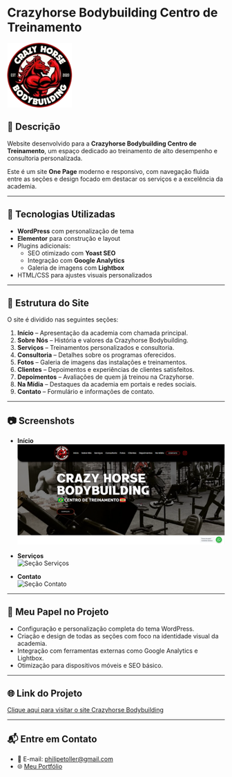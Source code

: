 # Crazyhorse Bodybuilding Centro de Treinamento

 ![Crazyhorse Logo](assets/logo-crazyhorse.png)<!-- Substitua pelo caminho correto da imagem do logo -->

## 📝 Descrição
Website desenvolvido para a **Crazyhorse Bodybuilding Centro de Treinamento**, um espaço dedicado ao treinamento de alto desempenho e consultoria personalizada.  

Este é um site **One Page** moderno e responsivo, com navegação fluida entre as seções e design focado em destacar os serviços e a excelência da academia.

---

## 🚀 Tecnologias Utilizadas
- **WordPress** com personalização de tema
- **Elementor** para construção e layout
- Plugins adicionais:
  - SEO otimizado com **Yoast SEO**
  - Integração com **Google Analytics**
  - Galeria de imagens com **Lightbox**
- HTML/CSS para ajustes visuais personalizados

---

## 🌟 Estrutura do Site
O site é dividido nas seguintes seções:  
1. **Início** – Apresentação da academia com chamada principal.  
2. **Sobre Nós** – História e valores da Crazyhorse Bodybuilding.  
3. **Serviços** – Treinamentos personalizados e consultoria.  
4. **Consultoria** – Detalhes sobre os programas oferecidos.  
5. **Fotos** – Galeria de imagens das instalações e treinamentos.  
6. **Clientes** – Depoimentos e experiências de clientes satisfeitos.  
7. **Depoimentos** – Avaliações de quem já treinou na Crazyhorse.  
8. **Na Mídia** – Destaques da academia em portais e redes sociais.  
9. **Contato** – Formulário e informações de contato.

---

## 📷 Screenshots
- **Início**  
  ![Seção Início](assets/inicio.png)  

- **Serviços**  
  ![Seção Serviços](assets/servicos.png)  

- **Contato**  
  ![Seção Contato](assets/contato.png)  

---

## 🎯 Meu Papel no Projeto
- Configuração e personalização completa do tema WordPress.  
- Criação e design de todas as seções com foco na identidade visual da academia.  
- Integração com ferramentas externas como Google Analytics e Lightbox.  
- Otimização para dispositivos móveis e SEO básico.  

---

## 🌐 Link do Projeto
[Clique aqui para visitar o site Crazyhorse Bodybuilding](https://crazyhorse.esp.br/)

---

## 📬 Entre em Contato
- 📧 E-mail: [philipetoller@gmail.com](mailto:philipetoller@gmail.com)  
- 🌐 [Meu Portfólio](https://lupawebsites.com.br)  
